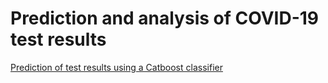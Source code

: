 # Prediction and analysis of COVID-19 test results 

[Prediction of test results using a Catboost classifier](./notebooks/COVID_Tests_results_prediction_with_Catboost.ipynb)